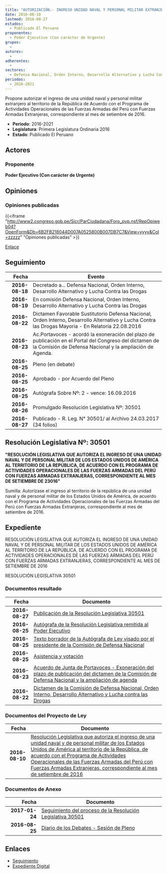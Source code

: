 ```yaml
---
title: "AUTORIZACIÓN.- INGRESO UNIDAD NAVAL Y PERSONAL MILITAR EXTRANJERO"
date: 2016-08-10
lastmod: 2016-08-27
estados: 
  - Publicado El Peruano
proponentes: 
  - Poder Ejecutivo (Con carácter de Urgente)
grupos: 
  - 
autores: 
  - 
adherentes: 
  - 
sectores: 
  - Defensa Nacional, Orden Interno, Desarrollo Alternativo y Lucha Contra las Drogas
periodos: 
  - 2016-2021
---
```


Propone autorizar el ingreso de una unidad naval y personal militar extranjero al territorio de la República de Acuerdo con el Programa de Actividades Operacionales de las Fuerzas Armadas del Perú con Fuerzas Armadas Extranjeras, correspondiente al mes de setiembre de 2016.

- **Periodo**: 2016-2021
- **Legislatura**: Primera Legislatura Ordinaria 2016
- **Estado**: Publicado El Peruano

## Actores

### Proponente

**Poder Ejecutivo (Con carácter de Urgente)**


## Opiniones

### Opiniones publicadas

{{<iframe "http://www2.congreso.gob.pe/Sicr/ParCiudadana/Foro_pvp.nsf/RepOpiweb04?OpenForm&Db=6B2FB218044D007A0525800B007DB7C7&View=yyyy&Col=zzzzz" "Opiniones publicadas" >}}

[Enlace](http://www2.congreso.gob.pe/Sicr/ParCiudadana/Foro_pvp.nsf/RepOpiweb04?OpenForm&Db=6B2FB218044D007A0525800B007DB7C7&View=yyyy&Col=zzzzz)

## Seguimiento

| Fecha | Evento |
|------:|--------|
| **2016-08-18** | Decretado a... Defensa Nacional, Orden Interno, Desarrollo Alternativo y Lucha Contra las Drogas|
| **2016-08-19** | En comisión Defensa Nacional, Orden Interno, Desarrollo Alternativo y Lucha Contra las Drogas|
| **2016-08-22** | Dictamen Favorable Sustitutorio Defensa Nacional, Orden Interno, Desarrollo Alternativo y Lucha Contra las Drogas Mayoria - En Relatoría 22.08.2016|
| **2016-08-23** | Ac.Portavoces - acordó la exoneración del plazo de publicación en el Portal del Congreso del dictamen de la Comisión de Defensa Nacional y la ampliación de Agenda.|
| **2016-08-25** | Pleno (en debate)|
| **2016-08-25** | Aprobado - por Acuerdo del Pleno|
| **2016-08-25** | Autógrafa Sobre Nº: 2 - vence: 16.09.2016|
| **2016-08-26** | Promulgado Resolución Legislativa Nº: 30501|
| **2016-08-27** | Publicado - R. Leg. N° 30501/ al Archivo 24.03.2017 (34 folios)|

## Resolución Legislativa Nº: 30501

**"RESOLUCIÓN LEGISLATIVA QUE AUTORIZA EL INGRESO DE UNA UNIDAD NAVAL Y DE PERSONAL MILITAR DE LOS ESTADOS UNIDOS DE AMÉRICA AL TERRITORIO DE LA REPÚBLICA, DE ACUERDO CON EL PROGRAMA DE ACTIVIDADES OPERACIONALES DE LAS FUERZAS ARMADAS DEL PERÚ CON FUERZAS ARMADAS EXTRANJERAS, CORRESPONDIENTE AL MES DE SETIEMBRE DE 23016"**

Sumilla: Autorízase el ingreso al territorio de la república de una unidad naval y de personal militar de los Estados Unidos de América, de acuerdo con el Programa de Actividades Operacionales de las Fuerzas Armadas del Perú con Fuerzas Armadas Extranjeras, correspondiente al mes de setiembre de 2016.


## Expediente

RESOLUCIÓN LEGISLATIVA QUE AUTORIZA EL INGRESO DE UNA UNIDAD NAVAL Y DE PERSONAL MILITAR DE LOS ESTADOS UNIDOS DE AMÉRICA AL TERRITORIO DE LA REPÚBLICA, DE ACUERDO CON EL PROGRAMA DE ACTIVIDADES OPERACIONALES DE LAS FUERZAS ARMADAS DEL PERÚ CON FUERZAS ARMADAS EXTRANJERAS, CORRESPONDIENTE AL MES DE SETIEMBRE DE 2016

RESOLUCIÓN LEGISLATIVA 30501


### Documentos resultado

| Fecha | Documento |
|------:|--------|
| **2016-08-27** | [Publicación de la Resolución Legislativa 30501](http://www.leyes.congreso.gob.pe/Documentos/2016_2021/ADLP/Normas_Legales/30501-RLG.pdf) |
| **2016-08-25** | [Autógrafa de la Resolución Legislativa remitida al Poder Ejecutivo](http://www.leyes.congreso.gob.pe/Documentos/2016_2021/ADLP/Texto_Aprobado/AU0000920160825.pdf) |
| **2016-08-25** | [Texto borrador de la Autógrafa de Ley visado por el presidente de la Comisión de Defensa Nacional](http://www2.congreso.gob.pe/Sicr/TraDocEstProc/Contdoc03_2011.nsf/ba75101a33765c2c05257e5400552213/76a1795e31dffaa1052580c200579a9a/$FILE/BAU0000920160825.pdf) |
| **2016-08-25** | [Asistencia y votación](http://www.leyes.congreso.gob.pe/Documentos/2016_2021/Asistencia_y_Votacion/Proyectos_de_Ley/AV0000920160825..PDF) |
| **2016-08-23** | [Acuerdo de Junta de Portavoces - Exoneración del plazo de publicación del dictamen de la Comisión de Defensa Nacional y la ampliación de agenda](http://www2.congreso.gob.pe/Sicr/TraDocEstProc/Contdoc03_2011.nsf/ba75101a33765c2c05257e5400552213/5ad7c08efad61495052580c3006c6584/$FILE/AJP0000920160823.pdf) |
| **2016-08-22** | [Dictamen de la Comisión de Defensa Nacional, Orden Interno, Desarrollo Alternativo y Lucha contra las Drogas](http://www.leyes.congreso.gob.pe/Documentos/2016_2021/Dictamenes/Proyectos_de_Ley/00009DC07MAY20160822..pdf) |

### Documentos del Proyecto de Ley

| Fecha | Documento |
|------:|--------|
| **2016-08-10** | [Resolución Legislativa que autoriza el ingreso de una unidad naval y de personal militar de los Estados Unidos de América al territorio de la República, de acuerdo con el Programa de Actividades Operacionales de las Fuerzas Armadas del Perú con Fuerzas Armadas Extranjeras, correspondiente al mes de setiembre de 2016](http://www.leyes.congreso.gob.pe/Documentos/2016_2021/Proyectos_de_Ley_y_de_Resoluciones_Legislativas/PL00009_20160810.pdf) |

### Documentos de Anexo

| Fecha | Documento |
|------:|--------|
| **2017-01-24** | [Seguimiento del proceso de la Resolución Legislativa 30501](http://www2.congreso.gob.pe/Sicr/TraDocEstProc/Contdoc03_2011.nsf/ba75101a33765c2c05257e5400552213/0935182a5f967826052580c9006725e0/$FILE/00009PL20170124.pdf) |
| **2016-08-25** | [Diario de los Debates - Sesión de Pleno](http://www.leyes.congreso.gob.pe/Documentos/2016_2021/ADLP/Diario_Debates/30501_DD.pdf) |

## Enlaces 

- [Seguimiento](http://www2.congreso.gob.pe/Sicr/TraDocEstProc/CLProLey2016.nsf/f7fff46988ca05b1052578e100829cc7/434639c10e7f58cf0525800b007d8304?OpenDocument)
- [Expediente Digital](http://www2.congreso.gob.pehttp://www2.congreso.gob.pe/Sicr/TraDocEstProc/CLProLey2016.nsf/f7fff46988ca05b1052578e100829cc7/434639c10e7f58cf0525800b007d8304?OpenDocument&Click=05257FB7005EB655.eb71d0cf91d8294e05256cdf006b5706/$Body/0.1C6C)
